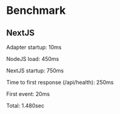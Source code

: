 # Benchmark

## NextJS

Adapter startup: 10ms

NodeJS load: 450ms

NextJS startup: 750ms

Time to first response (/api/health): 250ms

First event: 20ms

Total: 1.480sec
